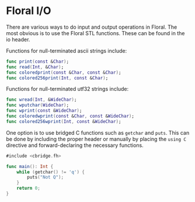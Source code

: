 # Floral I/O

There are various ways to do input and output operations in Floral. The most obvious is to use the Floral STL functions. These can be found in the io header.

Functions for null-terminated ascii strings include:
```swift
func print(const &Char);
func read(Int, &Char);
func coloredprint(const &Char, const &Char);
func colored256print(Int, const &Char);
```

Functions for null-terminated utf32 strings include:
```swift
func wread(Int, &WideChar);
func wputchar(WideChar);
func wprint(const &WideChar);
func coloredwprint(const &Char, const &WideChar);
func colored256wprint(Int, const &WideChar);
```

One option is to use bridged C functions such as `getchar` and `puts`. This can be done by including the proper header or manually by placing the `using C` directive and forward-declaring the necessary functions.

```swift
#include <cbridge.fh>

func main(): Int {
    while (getchar() != 'q') {
        puts("Not Q");
    }
    return 0;
}
```
